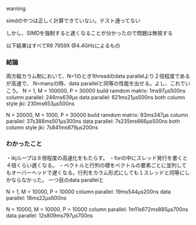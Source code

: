 warning 

simdのやつは正しく計算できていない。テスト通ってない

しかし、SIMDを強制すると遅くなることが分かったので問題は無視する

以下結果はすべてR9 7959X @4.4GHzによるもの

### 結論
両方縦カラム制において、N=1のとき1threadのdata parallelより２倍程度であるが高速で、
N=manyの時、data parallelと同等の性能を出せる。よし、これでいこう。
N = 1, M = 100000, P = 30000
build ramdom matrix: 1ms97µs500ns
column parallel: 246ms639µs
data parallel: 621ms21µs500ns
both column style jki: 230ms653µs500ns

N = 20000, M = 1000, P = 30000
build ramdom matrix: 93ms347µs
column parallel: 37s388ms501µs300ns
data parallel: 7s235ms666µs500ns
both column style jki: 7s841ms679µs200ns



### わかったこと
・ikjループは８倍程度の高速化をもたらす。
・forの中にスレッド発行を書くと４倍くらい遅くなる。
・ベクトルと行列の積をベクトルの要素ごとに並列してもオーバーヘッドで遅くなる。行列をカラム形式にしても１スレッドと同等にしかならなかった。
一つ目のdata parallelと

N = 1, M = 10000, P = 10000
column parallel: 19ms544µs200ns
data parallel: 18ms22µs600ns

N = 10000, M = 10000, P = 10000
column parallel: 1m11s672ms885µs700ns
data parallel: 12s809ms797µs700ns